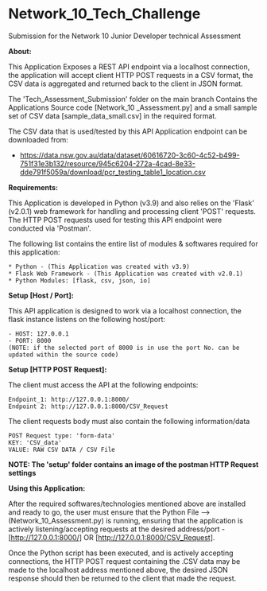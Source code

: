# Network_10_Tech_Challenge
Submission for the Network 10 Junior Developer technical Assessment


**About:** 

This Application Exposes a REST API endpoint via a localhost connection, the application will accept client HTTP POST requests in a CSV format, the CSV data is aggregated and returned back to the client in JSON format.

The 'Tech_Assessment_Submission' folder on the main branch Contains the Applications Source code [Network_10
_Assessment.py] and a small sample set of CSV data [sample_data_small.csv] in the required format.

The CSV data that is used/tested by this API Application endpoint can be downloaded from:
  - https://data.nsw.gov.au/data/dataset/60616720-3c60-4c52-b499-751f31e3b132/resource/945c6204-272a-4cad-8e33-dde791f5059a/download/pcr_testing_table1_location.csv



**Requirements:**

This Application is developed in Python (v3.9) and also relies on the 'Flask' (v2.0.1) web framework for handling and processing client 'POST' requests. The HTTP POST requests used for testing this API endpoint were conducted via 'Postman'. 

The following list contains the entire list of modules & softwares required for this application:
  
```
* Python - (This Application was created with v3.9)
* Flask Web Framework - (This Application was created with v2.0.1)
* Python Modules: [flask, csv, json, io]
```


**Setup [Host / Port]:**

This API application is designed to work via a localhost connection, the flask instance listens on the following host/port:
```
- HOST: 127.0.0.1
- PORT: 8000
(NOTE: if the selected port of 8000 is in use the port No. can be updated within the source code)
```


**Setup [HTTP POST Request]:**

The client must access the API at the following endpoints:
```
Endpoint_1: http://127.0.0.1:8000/
Endpoint 2: http://127.0.0.1:8000/CSV_Request
```

The client requests body must also contain the following information/data
```
POST Request type: 'form-data'
KEY: 'CSV_data'
VALUE: RAW CSV DATA / CSV File

```
**NOTE: The 'setup' folder contains an image of the postman HTTP Request settings**


**Using this Application:**

After the required softwares/technologies mentioned above are installed and ready to go, the user must ensure that the Python File --> (Network_10_Assessment.py) is running, ensuring that the application is actively listening/accepting requests at the desired address/port - [http://127.0.0.1:8000/]  OR  [http://127.0.0.1:8000/CSV_Request].

Once the Python script has been executed, and is actively accepting connections, the HTTP POST request containing the .CSV data may be made to the localhost address mentioned above, the desired JSON response should then be returned to the client that made the request.

